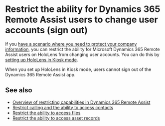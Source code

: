 

# Restrict the ability for Dynamics 365 Remote Assist users to change user accounts (sign out)

If you [have a scenario where you need to protect your company information](restricted-mode-overview.md), you can restrict the ability for Microsoft Dynamics 365 Remote Assist users on HoloLens from changing user accounts. You can do this by [setting up HoloLens in Kiosk mode](https://docs.microsoft.com/hololens/hololens-kiosk?tabs=uisak%2Cnonaadlogon).

When you set up HoloLens in Kiosk mode, users cannot sign out of the Dynamics 365 Remote Assist app. 

## See also

- [Overview of restricting capabilities in Dynamics 365 Remote Assist](restricted-mode-overview.md)
- [Restrict calling and the ability to access contacts](restrict-calling.md)
- [Restrict the ability to access files](restricted-mode-files.md)
- [Restrict the ability to access asset records](restricted-mode-assets.md)
